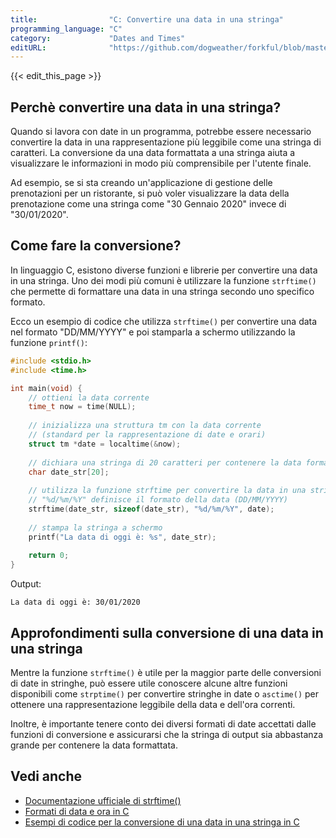 ```yaml
---
title:                "C: Convertire una data in una stringa"
programming_language: "C"
category:             "Dates and Times"
editURL:              "https://github.com/dogweather/forkful/blob/master/content/it/c/converting-a-date-into-a-string.md"
---
```


{{< edit_this_page >}}

## Perchè convertire una data in una stringa?

Quando si lavora con date in un programma, potrebbe essere necessario convertire la data in una rappresentazione più leggibile come una stringa di caratteri. La conversione da una data formattata a una stringa aiuta a visualizzare le informazioni in modo più comprensibile per l'utente finale.

Ad esempio, se si sta creando un'applicazione di gestione delle prenotazioni per un ristorante, si può voler visualizzare la data della prenotazione come una stringa come "30 Gennaio 2020" invece di "30/01/2020".

## Come fare la conversione?

In linguaggio C, esistono diverse funzioni e librerie per convertire una data in una stringa. Uno dei modi più comuni è utilizzare la funzione `strftime()` che permette di formattare una data in una stringa secondo uno specifico formato.

Ecco un esempio di codice che utilizza `strftime()` per convertire una data nel formato "DD/MM/YYYY" e poi stamparla a schermo utilizzando la funzione `printf()`:

```C
#include <stdio.h>
#include <time.h>

int main(void) {
    // ottieni la data corrente
    time_t now = time(NULL);
    
    // inizializza una struttura tm con la data corrente
    // (standard per la rappresentazione di date e orari)
    struct tm *date = localtime(&now);
    
    // dichiara una stringa di 20 caratteri per contenere la data formattata
    char date_str[20];
    
    // utilizza la funzione strftime per convertire la data in una stringa
    // "%d/%m/%Y" definisce il formato della data (DD/MM/YYYY)
    strftime(date_str, sizeof(date_str), "%d/%m/%Y", date);
    
    // stampa la stringa a schermo
    printf("La data di oggi è: %s", date_str);
    
    return 0;
}
```

Output:

```
La data di oggi è: 30/01/2020
```

## Approfondimenti sulla conversione di una data in una stringa

Mentre la funzione `strftime()` è utile per la maggior parte delle conversioni di date in stringhe, può essere utile conoscere alcune altre funzioni disponibili come `strptime()` per convertire stringhe in date o `asctime()` per ottenere una rappresentazione leggibile della data e dell'ora correnti.

Inoltre, è importante tenere conto dei diversi formati di date accettati dalle funzioni di conversione e assicurarsi che la stringa di output sia abbastanza grande per contenere la data formattata.

## Vedi anche

- [Documentazione ufficiale di strftime()](https://www.cplusplus.com/reference/ctime/strftime/)
- [Formati di data e ora in C](https://www.journaldev.com/32884/c-date-time-format-in-c)
- [Esempi di codice per la conversione di una data in una stringa in C](https://www.techonthenet.com/c_language/standard_library_functions/strftime.php)